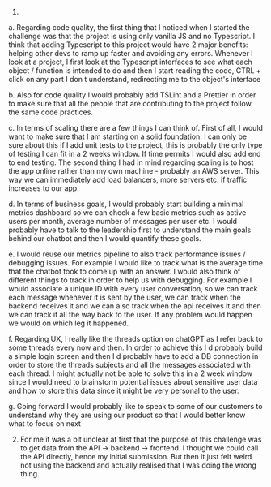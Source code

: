 1. 

a. Regarding code quality, the first thing that I noticed when I started the challenge was that the project is using only vanilla JS and no Typescript. I think that adding Typescript to this project would have 2 major benefits: helping other devs to ramp up faster and avoiding any errors. Whenever I look at a project, I first look at the Typescript interfaces to see what each object / function is intended to do and then I start reading the code, CTRL + click on any part I don t understand, redirecting me to the object's interface

b. Also for code quality I would probably add TSLint and a Prettier in order to make sure that all the people that are contributing to the project follow the same code practices.

c. In terms of scaling there are a few things I can think of. First of all, I would want to make sure that I am starting on a solid foundation. I can only be sure about this if I add unit tests to the project, this is probably the only type of testing I can fit in a 2 weeks window. If time permits I would also add end to end testing. The second thing I had in mind regarding scaling is to host the app online rather than my own machine - probably an AWS server. This way we can immediately add load balancers, more servers etc. if traffic increases to our app.

d. In terms of business goals, I would probably start building a minimal metrics dashboard so we can check a few basic metrics such as active users per month, average number of messages per user etc. I would probably have to talk to the leadership first to understand the main goals behind our chatbot and then I would quantify these goals.

e. I would reuse our metrics pipeline to also track performance issues / debugging issues. For example I would like to track what is the average time that the chatbot took to come up with an answer. I would also think of different things to track in order to help us with debugging. For example I would associate a unique ID with every user conversation, so we can track each message whenever it is sent by the user, we can track when the backend receives it and we can also track when the api receives it and then we can track it all the way back to the user. If any problem would happen we would on which leg it happened.

f. Regarding UX, I really like the threads option on chatGPT as I refer back to some threads every now and then. In order to achieve this I d probably build a simple login screen and then I d probably have to add a DB connection in order to store the threads subjects and all the messages associated with each thread. I might actually not be able to solve this in a 2 week window since I would need to brainstorm potential issues about sensitive user data and how to store this data since it might be very personal to the user.

g. Going forward I would probably like to speak to some of our customers to understand why they are using our product so that I would better know what to focus on next

2. For me it was a bit unclear at first that the purpose of this challenge was to get data from the API -> backend -> frontend. I thought we could call the API directly, hence my initial submission. But then it just felt weird not using the backend and actually realised that I was doing the wrong thing.